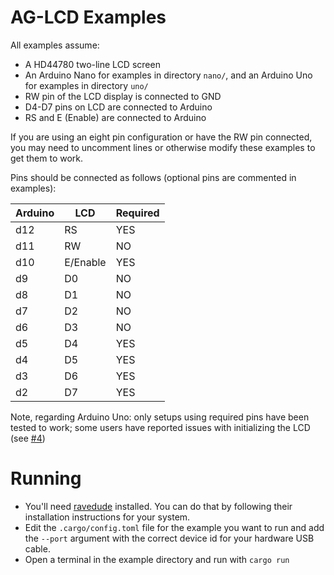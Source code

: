 # AG-LCD Examples

All examples assume: 

* A HD44780 two-line LCD screen 
* An Arduino Nano for examples in directory `nano/`, and an Arduino Uno for examples in directory `uno/`
* RW pin of the LCD display is connected to GND
* D4-D7 pins on LCD are connected to Arduino
* RS and E (Enable) are connected to Arduino

If you are using an eight pin configuration or have the RW pin connected, you may need to 
uncomment lines or otherwise modify these examples to get them to work.  

Pins should be connected as follows (optional pins are commented in examples):

| Arduino | LCD      | Required |
|---------|----------|----------|
| d12     | RS       | YES      |
| d11     | RW       | NO       |
| d10     | E/Enable | YES      |
| d9      | D0       | NO       |
| d8      | D1       | NO       |
| d7      | D2       | NO       |
| d6      | D3       | NO       |
| d5      | D4       | YES      |
| d4      | D5       | YES      |
| d3      | D6       | YES      |
| d2      | D7       | YES      |

Note, regarding Arduino Uno: only setups using required pins have been tested to work; some users have reported issues with initializing the LCD (see [#4](https://github.com/mjhouse/ag-lcd/issues/4))

# Running

* You'll need [ravedude](https://crates.io/crates/ravedude) installed. You can do that by following their installation instructions for your system.
* Edit the `.cargo/config.toml` file for the example you want to run and add the `--port` argument with the correct device id for your hardware USB cable.
* Open a terminal in the example directory and run with `cargo run`